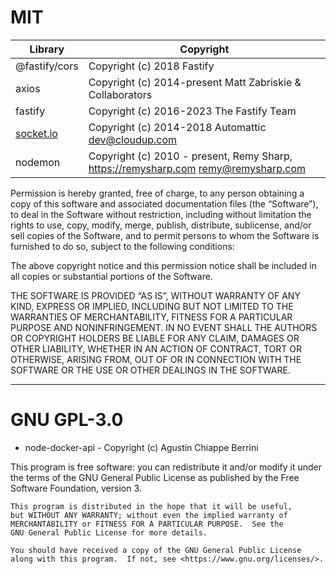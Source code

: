 # MIT

| Library                        | Copyright                                                                            |
| ------------------------------ | ------------------------------------------------------------------------------------ |
| @fastify/cors                  | Copyright (c) 2018 Fastify                                                           |
| axios                          | Copyright (c) 2014-present Matt Zabriskie & Collaborators                            |
| fastify                        | Copyright (c) 2016-2023 The Fastify Team                                             |
| [socket.io](http://socket.io/) | Copyright (c) 2014-2018 Automattic <dev@cloudup.com>                                 |
| nodemon                        | Copyright (c) 2010 - present, Remy Sharp, https://remysharp.com <remy@remysharp.com> |

Permission is hereby granted, free of charge, to any person obtaining a copy of this software and associated documentation files (the “Software”), to deal in the Software without restriction, including without limitation the rights to use, copy, modify, merge, publish, distribute, sublicense, and/or sell copies of the Software, and to permit persons to whom the Software is furnished to do so, subject to the following conditions:

The above copyright notice and this permission notice shall be included in all copies or substantial portions of the Software.

THE SOFTWARE IS PROVIDED “AS IS”, WITHOUT WARRANTY OF ANY KIND, EXPRESS OR IMPLIED, INCLUDING BUT NOT LIMITED TO THE WARRANTIES OF MERCHANTABILITY, FITNESS FOR A PARTICULAR PURPOSE AND NONINFRINGEMENT. IN NO EVENT SHALL THE AUTHORS OR COPYRIGHT HOLDERS BE LIABLE FOR ANY CLAIM, DAMAGES OR OTHER LIABILITY, WHETHER IN AN ACTION OF CONTRACT, TORT OR OTHERWISE, ARISING FROM, OUT OF OR IN CONNECTION WITH THE SOFTWARE OR THE USE OR OTHER DEALINGS IN THE SOFTWARE.

___

# GNU GPL-3.0
- node-docker-api - Copyright (c) Agustin Chiappe Berrini
  
This program is free software: you can redistribute it and/or modify
    it under the terms of the GNU General Public License as published by
    the Free Software Foundation, version 3.

    This program is distributed in the hope that it will be useful,
    but WITHOUT ANY WARRANTY; without even the implied warranty of
    MERCHANTABILITY or FITNESS FOR A PARTICULAR PURPOSE.  See the
    GNU General Public License for more details.

    You should have received a copy of the GNU General Public License
    along with this program.  If not, see <https://www.gnu.org/licenses/>.
